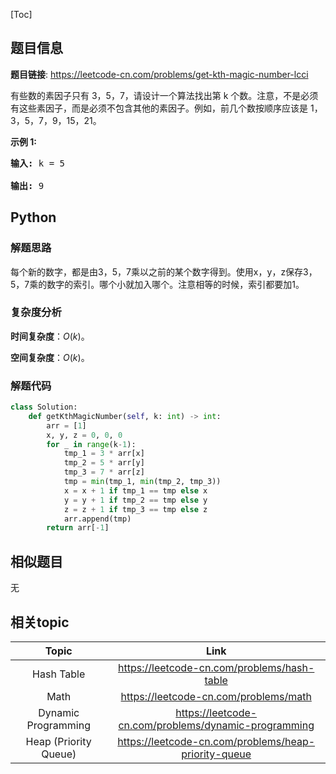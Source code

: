 [Toc]
## 题目信息
**题目链接**: https://leetcode-cn.com/problems/get-kth-magic-number-lcci
<p>有些数的素因子只有 3，5，7，请设计一个算法找出第 k 个数。注意，不是必须有这些素因子，而是必须不包含其他的素因子。例如，前几个数按顺序应该是 1，3，5，7，9，15，21。</p>

<p><strong>示例 1:</strong></p>

<pre><strong>输入: </strong>k = 5

<strong>输出: </strong>9
</pre>

## Python
### 解题思路
每个新的数字，都是由3，5，7乘以之前的某个数字得到。使用x，y，z保存3，5，7乘的数字的索引。哪个小就加入哪个。注意相等的时候，索引都要加1。

### 复杂度分析
**时间复杂度**：$O(k)$。

**空间复杂度**：$O(k)$。

### 解题代码
```python
class Solution:
    def getKthMagicNumber(self, k: int) -> int:
        arr = [1]
        x, y, z = 0, 0, 0
        for _ in range(k-1):
            tmp_1 = 3 * arr[x]
            tmp_2 = 5 * arr[y]
            tmp_3 = 7 * arr[z]
            tmp = min(tmp_1, min(tmp_2, tmp_3))
            x = x + 1 if tmp_1 == tmp else x
            y = y + 1 if tmp_2 == tmp else y
            z = z + 1 if tmp_3 == tmp else z
            arr.append(tmp)
        return arr[-1]
```
## 相似题目
无
## 相关topic
Topic | Link
:-----:|:----:
Hash Table | https://leetcode-cn.com/problems/hash-table
Math | https://leetcode-cn.com/problems/math
Dynamic Programming | https://leetcode-cn.com/problems/dynamic-programming
Heap (Priority Queue) | https://leetcode-cn.com/problems/heap-priority-queue